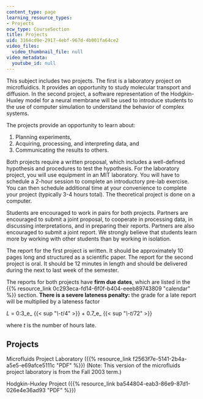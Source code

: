 ```yaml
---
content_type: page
learning_resource_types:
- Projects
ocw_type: CourseSection
title: Projects
uid: 3164cd9e-2917-4ebf-967d-4b001fa64ce2
video_files:
  video_thumbnail_file: null
video_metadata:
  youtube_id: null
---
```


This subject includes two projects. The first is a laboratory project on microfluidics. It provides an opportunity to study molecular transport and diffusion. In the second project, a software representation of the Hodgkin-Huxley model for a neural membrane will be used to introduce students to the use of computer simulation to understand the behavior of complex systems.

The projects provide an opportunity to learn about:

1.  Planning experiments,
2.  Acquiring, processing, and interpreting data, and
3.  Communicating the results to others.

Both projects require a written proposal, which includes a well-defined hypothesis and procedures to test the hypothesis. For the laboratory project, you will use equipment in an MIT laboratory. You will have to schedule a 2-hour session to complete an introductory pre-lab exercise. You can then schedule additional time at your convenience to complete your project (typically 3-4 hours total). The theoretical project is done on a computer.

Students are encouraged to work in pairs for both projects. Partners are encouraged to submit a joint proposal, to cooperate in processing data, in discussing interpretations, and in preparing their reports. Partners are also encouraged to submit a joint report. We strongly believe that students learn more by working with other students than by working in isolation.

The report for the first project is written. It should be approximately 10 pages long and structured as a scientific paper. The report for the second project is oral. It should be 12 minutes in length and should be delivered during the next to last week of the semester.

The reports for both projects have **firm due dates**, which are listed in the {{% resource_link 0c293eca-fd14-6f0f-b404-eeeb89743809 "calendar" %}} section. **There is a severe lateness penalty:** the grade for a late report will be multiplied by a lateness factor

_L_ = 0:3_e_ {{< sup "_\\-t_/4" >}} + 0.7_e_ {{< sup "_\\-t_/72" >}}

where _t_ is the number of hours late.

Projects
--------

Microfluids Project Laboratory ({{% resource_link f2563f7e-5141-2b4a-a5e5-e69afce5111c "PDF" %}}) (Note: This version of the microfluids project laboratory is from the Fall 2003 term.)

Hodgkin-Huxley Project ({{% resource_link ba544804-eab3-86e9-87d1-026e4e36ad93 "PDF" %}})
